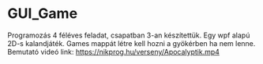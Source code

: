 # GUI_Game
Programozás 4 féléves feladat, csapatban 3-an készítettük. Egy wpf alapú 2D-s kalandjáték.
Games mappát létre kell hozni a gyökérben ha nem lenne.
Bemutató videó link: https://nikprog.hu/verseny/Apocalyptik.mp4
